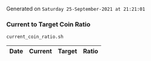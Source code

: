 Generated on `Saturday 25-September-2021 at 21:21:01`

### Current to Target Coin Ratio
`current_coin_ratio.sh`

Date|Current|Target|Ratio
---|---|---|---
